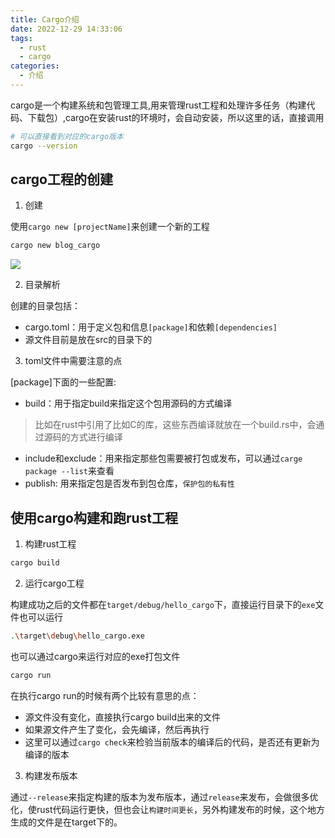 ```yaml
---
title: Cargo介绍
date: 2022-12-29 14:33:06
tags:
  - rust
  - cargo
categories:
  - 介绍
---
```


cargo是一个构建系统和包管理工具,用来管理rust工程和处理许多任务（构建代码、下载包）,cargo在安装rust的环境时，会自动安装，所以这里的话，直接调用

``` bash
# 可以直接看到对应的cargo版本
cargo --version
```

## cargo工程的创建

1. 创建

使用`cargo new [projectName]`来创建一个新的工程

``` bash
cargo new blog_cargo
```

![](https://cdn.jsdelivr.net/gh/qitiandear/qtpic/img/20221229144156.png)

2. 目录解析

创建的目录包括：

- cargo.toml：用于定义包和信息`[package]`和依赖`[dependencies]`
- 源文件目前是放在src的目录下的

3. toml文件中需要注意的点

[package]下面的一些配置:

- build：用于指定build来指定这个包用源码的方式编译

> 比如在rust中引用了比如C的库，这些东西编译就放在一个build.rs中，会通过源码的方式进行编译

- include和exclude：用来指定那些包需要被打包或发布，可以通过`carge package --list`来查看
- publish: 用来指定包是否发布到包仓库，`保护包的私有性`

## 使用cargo构建和跑rust工程

1. 构建rust工程

``` bash
cargo build
```

2. 运行cargo工程

构建成功之后的文件都在`target/debug/hello_cargo`下，直接运行目录下的`exe`文件也可以运行

``` bash
.\target\debug\hello_cargo.exe
```

也可以通过cargo来运行对应的exe打包文件

``` bash
cargo run
```

在执行cargo run的时候有两个比较有意思的点：

- 源文件没有变化，直接执行cargo build出来的文件
- 如果源文件产生了变化，会先编译，然后再执行
- 这里可以通过`cargo check`来检验当前版本的编译后的代码，是否还有更新为编译的版本

3. 构建发布版本

通过`--release`来指定构建的版本为发布版本，通过`release`来发布，会做很多优化，使rust代码运行更快，但也会让`构建时间更长`，另外构建发布的时候，这个地方生成的文件是在target下的。